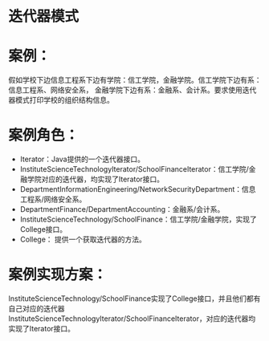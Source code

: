 # 迭代器模式

# 案例：

   假如学校下边信息工程系下边有学院：信工学院，金融学院。信工学院下边有系：信息工程系、网络安全系，
   金融学院下边有系：金融系、会计系。要求使用迭代器模式打印学校的组织结构信息。

# 案例角色：

 - Iterator：Java提供的一个迭代器接口。
 - InstituteScienceTechnologyIterator/SchoolFinanceIterator：信工学院/金融学院对应的迭代器，均实现了Iterator接口。
 - DepartmentInformationEngineering/NetworkSecurityDepartment：信息工程系/网络安全系。
 - DepartmentFinance/DepartmentAccounting：金融系/会计系。
 - InstituteScienceTechnology/SchoolFinance：信工学院/金融学院，实现了College接口。
 - College： 提供一个获取迭代器的方法。

# 案例实现方案：

  InstituteScienceTechnology/SchoolFinance实现了College接口，并且他们都有自己对应的迭代器
  InstituteScienceTechnologyIterator/SchoolFinanceIterator，对应的迭代器均实现了Iterator接口。
 
